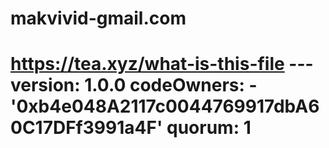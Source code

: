 # makvivid-gmail.com
# https://tea.xyz/what-is-this-file --- version: 1.0.0 codeOwners:   - '0xb4e048A2117c0044769917dbA60C17DFf3991a4F' quorum: 1
